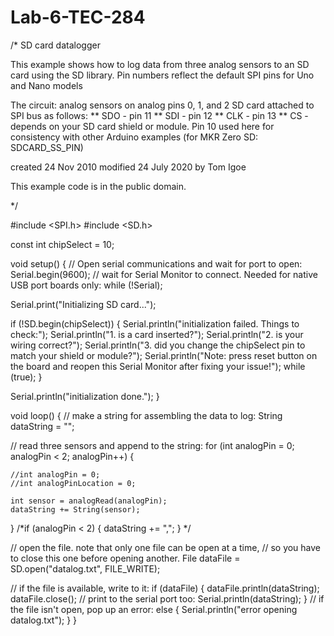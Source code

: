 # Lab-6-TEC-284

/*
  SD card datalogger

  This example shows how to log data from three analog sensors
  to an SD card using the SD library. Pin numbers reflect the default
  SPI pins for Uno and Nano models

  The circuit:
   analog sensors on analog pins 0, 1, and 2
   SD card attached to SPI bus as follows:
 ** SDO - pin 11
 ** SDI - pin 12
 ** CLK - pin 13
 ** CS - depends on your SD card shield or module.
 		Pin 10 used here for consistency with other Arduino examples
    (for MKR Zero SD: SDCARD_SS_PIN)

  created  24 Nov 2010
  modified  24 July 2020
  by Tom Igoe

  This example code is in the public domain.

*/

#include <SPI.h>
#include <SD.h>

const int chipSelect = 10;

void setup() {
  // Open serial communications and wait for port to open:
  Serial.begin(9600);
  // wait for Serial Monitor to connect. Needed for native USB port boards only:
  while (!Serial);

  Serial.print("Initializing SD card...");

  if (!SD.begin(chipSelect)) {
    Serial.println("initialization failed. Things to check:");
    Serial.println("1. is a card inserted?");
    Serial.println("2. is your wiring correct?");
    Serial.println("3. did you change the chipSelect pin to match your shield or module?");
    Serial.println("Note: press reset button on the board and reopen this Serial Monitor after fixing your issue!");
    while (true);
  }

  Serial.println("initialization done.");
}

void loop() {
  // make a string for assembling the data to log:
  String dataString = "";

  // read three sensors and append to the string:
  for (int analogPin = 0; analogPin < 2; analogPin++) {

    //int analogPin = 0;
    //int analogPinLocation = 0;
     
    int sensor = analogRead(analogPin);
    dataString += String(sensor);
  }
   /*if (analogPin < 2) {
      dataString += ",";
    } */
  

  // open the file. note that only one file can be open at a time,
  // so you have to close this one before opening another.
  File dataFile = SD.open("datalog.txt", FILE_WRITE);

  // if the file is available, write to it:
  if (dataFile) {
    dataFile.println(dataString);
    dataFile.close();
    // print to the serial port too:
    Serial.println(dataString);
  }
  // if the file isn't open, pop up an error:
  else {
    Serial.println("error opening datalog.txt");
  }
}
